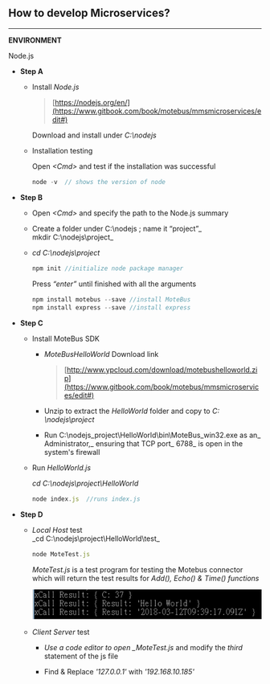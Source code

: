## How to develop Microservices?

---

**ENVIRONMENT**

Node.js

* **Step A**

  * Install _Node.js_

    > [https://nodejs.org/en/](https://www.gitbook.com/book/motebus/mmsmicroservices/edit#)

    Download and install under _C:\nodejs_

  * Installation testing

    Open _&lt;Cmd&gt;_ and test if the installation was successful

    ```js
    node -v  // shows the version of node
    ```

* **Step B**

  * Open _&lt;Cmd&gt;_ and specify the path to the Node.js summary

  * Create a folder under C:\nodejs ; name it “project”_  
    mkdir C:\nodejs\project_

  * _cd  C:\nodejs\project_

    ```js
    npm init //initialize node package manager
    ```

    Press _“enter”_ until finished with all the arguments

    ```js
    npm install motebus --save //install MoteBus
    npm install express --save //install express
    ```

* **Step C**

  * Install MoteBus SDK

    * _MoteBusHelloWorld_ Download link

      > [http://www.ypcloud.com/download/motebushelloworld.zip](https://www.gitbook.com/book/motebus/mmsmicroservices/edit#)

    * Unzip to extract the _HelloWorld_ folder and copy to _C: \nodejs\project_

    * Run C:\nodejs\_project\HelloWorld\bin\MoteBus\_win32.exe as an_ Administrator,_ ensuring that TCP port_ 6788_ is open in the system's firewall

  * Run _HelloWorld.js_

    _cd C:\nodejs\project\HelloWorld_

    ```js
    node index.js  //runs index.js
    ```

* **Step D**

  * _Local Host_ test  
    _cd C:\nodejs\project\HelloWorld\test\_

    ```js
    node MoteTest.js
    ```

    _MoteTest.js_ is a test program for testing the Motebus connector which will return the test results for _Add\(\), Echo\(\) & Time\(\)_ _functions_
    
    ![](/assets/566.jpg)

  * _Client Server_ test

    * _Use a code editor to open \_MoteTest.js_ and modify the _third_ statement of the js file

    * Find & Replace _'127.0.0.1'_ with _'192.168.10.185'_



